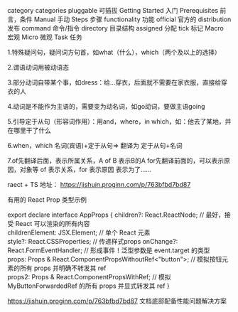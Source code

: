 category
categories
pluggable 可插拔
Getting Started 入门
Prerequisites 前言，条件
Manual 手动
Steps 步骤
functionality  功能
official  官方的
distribution 发布
command 命令/指令
directory 目录结构
assigned 分配
tick 标记
Macro 宏观
Micro 微观
Task 任务

1.特殊疑问句，疑问词方句首，如what（什么），which（两个及以上的选择）

2.谓语动词用被动语态

3.部分动词自带某个事，如dress：给...穿衣，后面就不需要在家衣服，直接给穿衣的人

4.动词是不能作为主语的，需要变为动名词，如go动词，要做主语going

5.引导定于从句（形容词作用）：用and，where，in which，如：他去了某地，并在哪里干了什么

6.when，which
名词(宾语)+定于从句=>  翻译为 定于从句+名词

7.of先翻译后面，表示所属关系，A of B 表示B的A
for先翻译前面的，可以表示原因，对象等
of 表示关系，for 表示原因  表示为了……


raect + TS  地址：  https://jishuin.proginn.com/p/763bfbd7bd87

有用的 React Prop 类型示例

export declare interface AppProps {
  children?: React.ReactNode; // 最好，接受 React 可以渲染的所有内容  
  childrenElement: JSX.Element; // 单个 React 元素  
  style?: React.CSSProperties; // 传递样式props 
  onChange?: React.FormEventHandler<HTMLInputElement>; // 形成事件！泛型参数是 event.target 的类型  
  props: Props & React.ComponentPropsWithoutRef<"button">; // 模拟按钮元素的所有 props 并明确不转发其 ref    
  props2: Props & React.ComponentPropsWithRef<MyButtonWithForwardRef>; // 模拟 MyButtonForwardedRef 的所有 props 并显式转发其 ref
}



https://jishuin.proginn.com/p/763bfbd7bd87   文档底部配备性能问题解决方案

